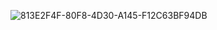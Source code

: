 ![813E2F4F-80F8-4D30-A145-F12C63BF94DB](https://github.com/user-attachments/assets/2f6b6efe-0f84-4a4e-80d4-4aa562d6306c)
